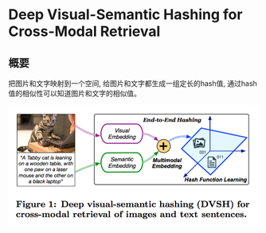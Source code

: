 # Deep Visual-Semantic Hashing for Cross-Modal Retrieval

## 概要

把图片和文字映射到一个空间, 给图片和文字都生成一组定长的hash值, 通过hash值的相似性可以知道图片和文字的相似值。

![](13_dvsh.png)
